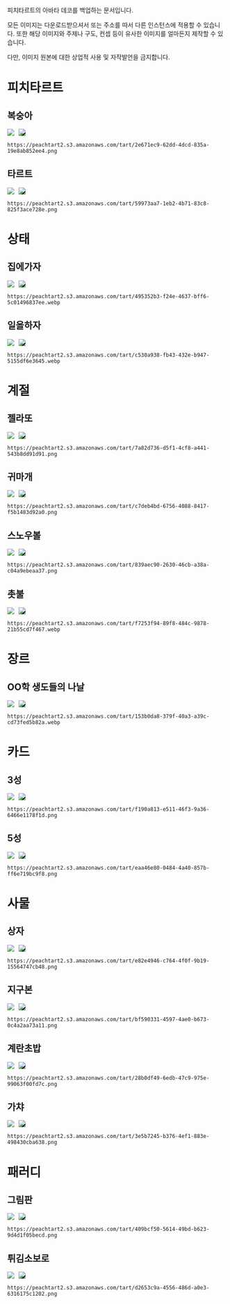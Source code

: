 피치타르트의 아바타 데코를 백업하는 문서입니다.

모든 이미지는 다운로드받으셔서 또는 주소를 따서 다른 인스턴스에 적용할 수 있습니다. 또한 해당 이미지와 주제나 구도, 컨셉 등이 유사한 이미지를 얼마든지 제작할 수 있습니다.

다만, 이미지 원본에 대한 상업적 사용 및 자작발언을 금지합니다.

# 피치타르트

## 복숭아

<div style="display: flex; gap: 10px">
<div style="background: white; border-radius: 10px;">
<img src="https://peachtart2.s3.amazonaws.com/tart/2e671ec9-62dd-4dcd-835a-19e8ab852ee4.png">
</div>
<div style="background: black; border-radius: 10px;">
<img src="https://peachtart2.s3.amazonaws.com/tart/2e671ec9-62dd-4dcd-835a-19e8ab852ee4.png">
</div>
</div>

`https://peachtart2.s3.amazonaws.com/tart/2e671ec9-62dd-4dcd-835a-19e8ab852ee4.png`

## 타르트

<div style="display: flex; gap: 10px">
<div style="background: white; border-radius: 10px;">
<img src="https://peachtart2.s3.amazonaws.com/tart/59973aa7-1eb2-4b71-83c8-825f3ace728e.png">
</div>
<div style="background: black; border-radius: 10px;">
<img src="https://peachtart2.s3.amazonaws.com/tart/59973aa7-1eb2-4b71-83c8-825f3ace728e.png">
</div>
</div>

`https://peachtart2.s3.amazonaws.com/tart/59973aa7-1eb2-4b71-83c8-825f3ace728e.png`

# 상태

## 집에가자

<div style="display: flex; gap: 10px">
<div style="background: white; border-radius: 10px;">
<img src="https://peachtart2.s3.amazonaws.com/tart/495352b3-f24e-4637-bff6-5c01496837ee.webp">
</div>
<div style="background: black; border-radius: 10px;">
<img src="https://peachtart2.s3.amazonaws.com/tart/495352b3-f24e-4637-bff6-5c01496837ee.webp">
</div>
</div>

`https://peachtart2.s3.amazonaws.com/tart/495352b3-f24e-4637-bff6-5c01496837ee.webp`

## 일을하자

<div style="display: flex; gap: 10px">
<div style="background: white; border-radius: 10px;">
<img src="https://peachtart2.s3.amazonaws.com/tart/c530a938-fb43-432e-b947-5155df6e3645.webp">
</div>
<div style="background: black; border-radius: 10px;">
<img src="https://peachtart2.s3.amazonaws.com/tart/c530a938-fb43-432e-b947-5155df6e3645.webp">
</div>
</div>

`https://peachtart2.s3.amazonaws.com/tart/c530a938-fb43-432e-b947-5155df6e3645.webp`

# 계절

## 젤라또

<div style="display: flex; gap: 10px">
<div style="background: white; border-radius: 10px;">
<img src="https://peachtart2.s3.amazonaws.com/tart/7a82d736-d5f1-4cf8-a441-543b8dd91d91.png">
</div>
<div style="background: black; border-radius: 10px;">
<img src="https://peachtart2.s3.amazonaws.com/tart/7a82d736-d5f1-4cf8-a441-543b8dd91d91.png">
</div>
</div>

`https://peachtart2.s3.amazonaws.com/tart/7a82d736-d5f1-4cf8-a441-543b8dd91d91.png`

## 귀마개

<div style="display: flex; gap: 10px">
<div style="background: white; border-radius: 10px;">
<img src="https://peachtart2.s3.amazonaws.com/tart/c7deb4bd-6756-4088-8417-f5b1483d92a0.png">
</div>
<div style="background: black; border-radius: 10px;">
<img src="https://peachtart2.s3.amazonaws.com/tart/c7deb4bd-6756-4088-8417-f5b1483d92a0.png">
</div>
</div>

`https://peachtart2.s3.amazonaws.com/tart/c7deb4bd-6756-4088-8417-f5b1483d92a0.png`

## 스노우볼

<div style="display: flex; gap: 10px">
<div style="background: white; border-radius: 10px;">
<img src="https://peachtart2.s3.amazonaws.com/tart/839aec90-2630-46cb-a38a-c04a9ebeaa37.png">
</div>
<div style="background: black; border-radius: 10px;">
<img src="https://peachtart2.s3.amazonaws.com/tart/839aec90-2630-46cb-a38a-c04a9ebeaa37.png">
</div>
</div>

`https://peachtart2.s3.amazonaws.com/tart/839aec90-2630-46cb-a38a-c04a9ebeaa37.png`

## 촛불

<div style="display: flex; gap: 10px">
<div style="background: white; border-radius: 10px;">
<img src="https://peachtart2.s3.amazonaws.com/tart/f7253f94-89f8-484c-9878-21b55cd7f467.webp">
</div>
<div style="background: black; border-radius: 10px;">
<img src="https://peachtart2.s3.amazonaws.com/tart/f7253f94-89f8-484c-9878-21b55cd7f467.webp">
</div>
</div>

`https://peachtart2.s3.amazonaws.com/tart/f7253f94-89f8-484c-9878-21b55cd7f467.webp`

# 장르

## OO학 생도들의 나날

<div style="display: flex; gap: 10px">
<div style="background: white; border-radius: 10px;">
<img src="https://peachtart2.s3.amazonaws.com/tart/153b0da8-379f-40a3-a39c-cd73fed5b82a.webp">
</div>
<div style="background: black; border-radius: 10px;">
<img src="https://peachtart2.s3.amazonaws.com/tart/153b0da8-379f-40a3-a39c-cd73fed5b82a.webp">
</div>
</div>

`https://peachtart2.s3.amazonaws.com/tart/153b0da8-379f-40a3-a39c-cd73fed5b82a.webp`

# 카드

## 3성

<div style="display: flex; gap: 10px">
<div style="background: white; border-radius: 10px;">
<img src="https://peachtart2.s3.amazonaws.com/tart/f190a813-e511-46f3-9a36-6466e1178f1d.png">
</div>
<div style="background: black; border-radius: 10px;">
<img src="https://peachtart2.s3.amazonaws.com/tart/f190a813-e511-46f3-9a36-6466e1178f1d.png">
</div>
</div>

`https://peachtart2.s3.amazonaws.com/tart/f190a813-e511-46f3-9a36-6466e1178f1d.png`

## 5성

<div style="display: flex; gap: 10px">
<div style="background: white; border-radius: 10px;">
<img src="https://peachtart2.s3.amazonaws.com/tart/eaa46e80-0484-4a40-857b-ff6e719bc9f8.png">
</div>
<div style="background: black; border-radius: 10px;">
<img src="https://peachtart2.s3.amazonaws.com/tart/eaa46e80-0484-4a40-857b-ff6e719bc9f8.png">
</div>
</div>

`https://peachtart2.s3.amazonaws.com/tart/eaa46e80-0484-4a40-857b-ff6e719bc9f8.png`

# 사물

## 상자

<div style="display: flex; gap: 10px">
<div style="background: white; border-radius: 10px;">
<img src="https://peachtart2.s3.amazonaws.com/tart/e82e4946-c764-4f0f-9b19-15564747cb48.png">
</div>
<div style="background: black; border-radius: 10px;">
<img src="https://peachtart2.s3.amazonaws.com/tart/e82e4946-c764-4f0f-9b19-15564747cb48.png">
</div>
</div>

`https://peachtart2.s3.amazonaws.com/tart/e82e4946-c764-4f0f-9b19-15564747cb48.png`

## 지구본

<div style="display: flex; gap: 10px">
<div style="background: white; border-radius: 10px;">
<img src="https://peachtart2.s3.amazonaws.com/tart/bf590331-4597-4ae0-b673-0c4a2aa73a11.png">
</div>
<div style="background: black; border-radius: 10px;">
<img src="https://peachtart2.s3.amazonaws.com/tart/bf590331-4597-4ae0-b673-0c4a2aa73a11.png">
</div>
</div>

`https://peachtart2.s3.amazonaws.com/tart/bf590331-4597-4ae0-b673-0c4a2aa73a11.png`

## 계란초밥

<div style="display: flex; gap: 10px">
<div style="background: white; border-radius: 10px;">
<img src="https://peachtart2.s3.amazonaws.com/tart/28b0df49-6edb-47c9-975e-99063f00fd7c.png">
</div>
<div style="background: black; border-radius: 10px;">
<img src="https://peachtart2.s3.amazonaws.com/tart/28b0df49-6edb-47c9-975e-99063f00fd7c.png">
</div>
</div>

`https://peachtart2.s3.amazonaws.com/tart/28b0df49-6edb-47c9-975e-99063f00fd7c.png`

## 가챠

<div style="display: flex; gap: 10px">
<div style="background: white; border-radius: 10px;">
<img src="https://peachtart2.s3.amazonaws.com/tart/3e5b7245-b376-4ef1-883e-498430cba638.png">
</div>
<div style="background: black; border-radius: 10px;">
<img src="https://peachtart2.s3.amazonaws.com/tart/3e5b7245-b376-4ef1-883e-498430cba638.png">
</div>
</div>

`https://peachtart2.s3.amazonaws.com/tart/3e5b7245-b376-4ef1-883e-498430cba638.png`

# 패러디

## 그림판

<div style="display: flex; gap: 10px">
<div style="background: white; border-radius: 10px;">
<img src="https://peachtart2.s3.amazonaws.com/tart/409bcf50-5614-49bd-b623-9d4d1f05becd.png">
</div>
<div style="background: black; border-radius: 10px;">
<img src="https://peachtart2.s3.amazonaws.com/tart/409bcf50-5614-49bd-b623-9d4d1f05becd.png">
</div>
</div>

`https://peachtart2.s3.amazonaws.com/tart/409bcf50-5614-49bd-b623-9d4d1f05becd.png`

## 튀김소보로

<div style="display: flex; gap: 10px">
<div style="background: white; border-radius: 10px;">
<img src="https://peachtart2.s3.amazonaws.com/tart/d2653c9a-4556-486d-a0e3-6316175c1202.png">
</div>
<div style="background: black; border-radius: 10px;">
<img src="https://peachtart2.s3.amazonaws.com/tart/d2653c9a-4556-486d-a0e3-6316175c1202.png">
</div>
</div>

`https://peachtart2.s3.amazonaws.com/tart/d2653c9a-4556-486d-a0e3-6316175c1202.png`
